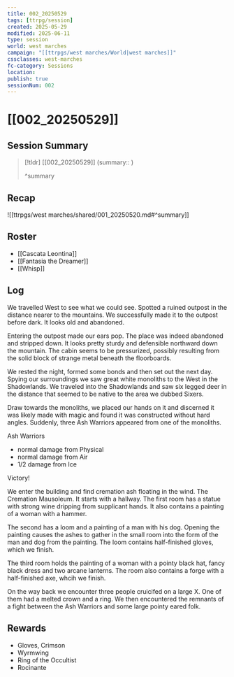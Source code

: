 ```yaml
---
title: 002_20250529
tags: [ttrpg/session]
created: 2025-05-29
modified: 2025-06-11
type: session
world: west marches
campaign: "[[ttrpgs/west marches/World|west marches]]"
cssclasses: west-marches
fc-category: Sessions
location: 
publish: true
sessionNum: 002
---
```


# [[002_20250529]]

## Session Summary

> [!tldr] [[002_20250529]]
> (summary:: )
>
> ^summary

## Recap

![[ttrpgs/west marches/shared/001_20250520.md#^summary]]

## Roster

- [[Cascata Leontina]]
- [[Fantasia the Dreamer]]
- [[Whisp]]

## Log

We travelled West to see what we could see. Spotted a ruined outpost in the distance nearer to the mountains. We successfully made it to the outpost before dark. It looks old and abandoned.

Entering the outpost made our ears pop. The place was indeed abandoned and stripped down. It looks pretty sturdy and defensible northward down the mountain. The cabin seems to be pressurized, possibly resulting from the solid block of strange metal beneath the floorboards.

We rested the night, formed some bonds and then set out the next day. Spying our surroundings we saw great white monoliths to the West in the Shadowlands. We traveled into the Shadowlands and saw six legged deer in the distance that seemed to be native to the area we dubbed Sixers.

Draw towards the monoliths, we placed our hands on it and discerned it was likely made with magic and found it was constructed without hard angles. Suddenly, three Ash Warriors appeared from one of the monoliths.

Ash Warriors
- normal damage from Physical
- normal damage from Air
- 1/2 damage from Ice

Victory!

We enter the building and find cremation ash floating in the wind. The Cremation Mausoleum. It starts with a hallway. The first room has a statue with strong wine dripping from supplicant hands. It also contains a painting of a woman with a hammer.

The second has a loom and a painting of a man with his dog. Opening the painting causes the ashes to gather in the small room into the form of the man and dog from the painting. The loom contains half-finished gloves, which we finish.

The third room holds the painting of a woman with a pointy black hat, fancy black dress and two arcane lanterns. The room also contains a forge with a half-finished axe, whcih we finish.

On the way back we encounter three people cruicifed on a large X. One of them had a melted crown and a ring. We then encountered the remnants of a fight between the Ash Warriors and some large pointy eared folk.

## Rewards

- Gloves, Crimson
- Wyrmwing
- Ring of the Occultist
- Rocinante
